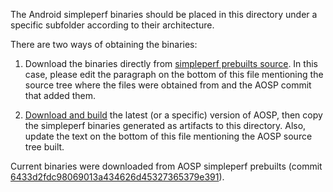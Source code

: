 The Android simpleperf binaries should be placed in this directory under a specific subfolder according to their architecture.

There are two ways of obtaining the binaries:

1) Download the binaries directly from [simpleperf prebuilts source](https://android.googlesource.com/platform/prebuilts/simpleperf/+/master/bin/android/). In this case, please edit the paragraph on the bottom of this file mentioning the source tree where the files were obtained from and the AOSP commit that added them.

2) [Download and build](https://source.android.com/source/initializing) the latest (or a specific) version of AOSP, then copy the simpleperf binaries generated as artifacts to this directory. Also, update the text on the bottom of this file mentioning the AOSP source tree built.

Current binaries were downloaded from AOSP simpleperf prebuilts (commit [6433d2fdc98069013a434626d45327365379e391](https://android.googlesource.com/platform/prebuilts/simpleperf/+/6433d2fdc98069013a434626d45327365379e391/bin/android/)).

